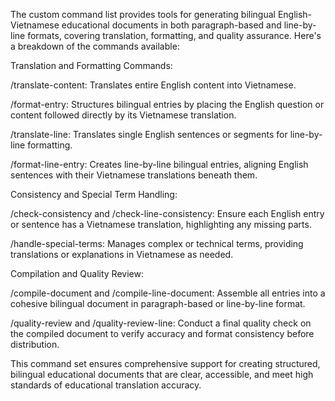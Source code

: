 The custom command list provides tools for generating bilingual English-Vietnamese educational documents in both paragraph-based and line-by-line formats, covering translation, formatting, and quality assurance. Here's a breakdown of the commands available:

Translation and Formatting Commands:

/translate-content: Translates entire English content into Vietnamese.

/format-entry: Structures bilingual entries by placing the English question or content followed directly by its Vietnamese translation.

/translate-line: Translates single English sentences or segments for line-by-line formatting.

/format-line-entry: Creates line-by-line bilingual entries, aligning English sentences with their Vietnamese translations beneath them.

Consistency and Special Term Handling:

/check-consistency and /check-line-consistency: Ensure each English entry or sentence has a Vietnamese translation, highlighting any missing parts.

/handle-special-terms: Manages complex or technical terms, providing translations or explanations in Vietnamese as needed.

Compilation and Quality Review:

/compile-document and /compile-line-document: Assemble all entries into a cohesive bilingual document in paragraph-based or line-by-line format.

/quality-review and /quality-review-line: Conduct a final quality check on the compiled document to verify accuracy and format consistency before distribution.

This command set ensures comprehensive support for creating structured, bilingual educational documents that are clear, accessible, and meet high standards of educational translation accuracy​​.
